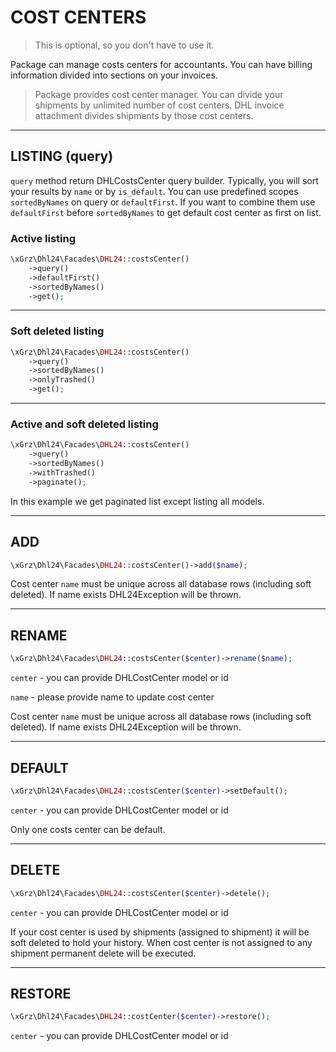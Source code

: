 # COST CENTERS

>This is optional, so you don't have to use it.

Package can manage costs centers for accountants. You can have billing information divided into sections on your invoices.

> Package provides cost center manager. You can divide your shipments by unlimited number of cost centers.
> DHL invoice attachment divides shipments by those cost centers.
___
## LISTING (query)

`query` method return DHLCostsCenter query builder. Typically, you will sort your results by `name` or by `is_default`.
You can use predefined scopes `sortedByNames` on query or `defaultFirst`. If you want to combine them use `defaultFirst` before `sortedByNames` to get default cost center as first on list.

### Active listing
```php
\xGrz\Dhl24\Facades\DHL24::costsCenter()
    ->query()
    ->defaultFirst()
    ->sortedByNames()
    ->get();
```
___

### Soft deleted listing
```php
\xGrz\Dhl24\Facades\DHL24::costsCenter()
    ->query()
    ->sortedByNames()
    ->onlyTrashed()
    ->get();
```
___

### Active and soft deleted listing
```php
\xGrz\Dhl24\Facades\DHL24::costsCenter()
    ->query()
    ->sortedByNames()
    ->withTrashed()
    ->paginate();
```
In this example we get paginated list except listing all models.
___

## ADD

```php
\xGrz\Dhl24\Facades\DHL24::costsCenter()->add($name);
```
Cost center `name` must be unique across all database rows (including soft deleted). If name exists DHL24Exception will be thrown.
___


## RENAME
```php
\xGrz\Dhl24\Facades\DHL24::costsCenter($center)->rename($name);
```
`center` - you can provide DHLCostCenter model or id

`name` - please provide name to update cost center

Cost center `name` must be unique across all database rows (including soft deleted). If name exists DHL24Exception will be thrown.
___

## DEFAULT
```php
\xGrz\Dhl24\Facades\DHL24::costsCenter($center)->setDefault();
```
`center` - you can provide DHLCostCenter model or id

Only one costs center can be default. 
___

## DELETE

```php
\xGrz\Dhl24\Facades\DHL24::costsCenter($center)->detele();
```
`center` - you can provide DHLCostCenter model or id

If your cost center is used by shipments (assigned to shipment) it will be soft deleted to hold your history.
When cost center is not assigned to any shipment permanent delete will be executed.
___

## RESTORE
```php
\xGrz\Dhl24\Facades\DHL24::costCenter($center)->restore();
```
`center` - you can provide DHLCostCenter model or id



